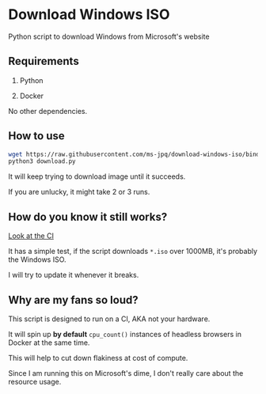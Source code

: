 # Download Windows ISO

Python script to download Windows from Microsoft's website

## Requirements

1. Python

2. Docker

No other dependencies.

## How to use

```sh
wget https://raw.githubusercontent.com/ms-jpq/download-windows-iso/bindows/download.py
python3 download.py
```

It will keep trying to download image until it succeeds.

If you are unlucky, it might take 2 or 3 runs.

## How do you know it still works?

[Look at the CI](https://github.com/ms-jpq/download-windows-iso/actions)

It has a simple test, if the script downloads `*.iso` over 1000MB, it's probably the Windows ISO.

I will try to update it whenever it breaks.

## Why are my fans so loud?

This script is designed to run on a CI, AKA not your hardware.

It will spin up **by default** `cpu_count()` instances of headless browsers in Docker at the same time.

This will help to cut down flakiness at cost of compute.

Since I am running this on Microsoft's dime, I don't really care about the resource usage.
